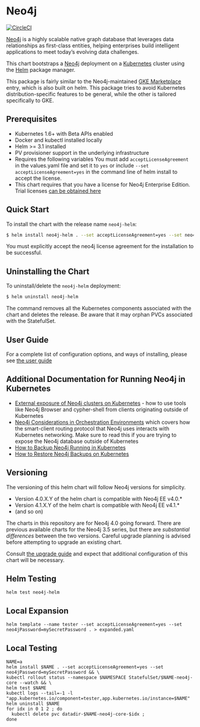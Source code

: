 # Neo4j

[![CircleCI](https://circleci.com/gh/neo4j-contrib/neo4j-helm.svg?style=svg)](https://circleci.com/gh/neo4j-contrib/neo4j-helm)

[Neo4j](https://neo4j.com/) is a highly scalable native graph database that
leverages data relationships as first-class entities, helping enterprises build
intelligent applications to meet today’s evolving data challenges.

This chart bootstraps a [Neo4j](https://github.com/neo4j/docker-neo4j)
deployment on a [Kubernetes](http://kubernetes.io) cluster using the
[Helm](https://helm.sh) package manager.

This package is fairly similar to the Neo4j-maintained [GKE Marketplace](https://github.com/neo-technology/neo4j-google-k8s-marketplace) 
entry, which is also built on helm.  This package tries to avoid Kubernetes distribution-specific features to be general, while the other
is tailored specifically to GKE.

## Prerequisites

* Kubernetes 1.6+ with Beta APIs enabled
* Docker and kubectl installed locally
* Helm >= 3.1 installed
* PV provisioner support in the underlying infrastructure
* Requires the following variables
  You must add `acceptLicenseAgreement` in the values.yaml file and set it to `yes` or include `--set acceptLicenseAgreement=yes` in the command line of helm install to accept the license.
* This chart requires that you have a license for Neo4j Enterprise Edition.  Trial licenses 
[can be obtained here](https://neo4j.com/lp/enterprise-cloud/?utm_content=kubernetes)

## Quick Start

To install the chart with the release name `neo4j-helm`:

```bash
$ helm install neo4j-helm . --set acceptLicenseAgreement=yes --set neo4jPassword=mySecretPassword
```

You must explicitly accept the neo4j license agreement for the installation to be successful.

## Uninstalling the Chart

To uninstall/delete the `neo4j-helm` deployment:

```bash
$ helm uninstall neo4j-helm
```

The command removes all the Kubernetes components associated with the chart and
deletes the release.  Be aware that it may orphan PVCs associated with the StatefulSet.

## User Guide

For a complete list of configuration options, and ways of installing, please see
[the user guide](user-guide/USER-GUIDE.md)

## Additional Documentation for Running Neo4j in Kubernetes

- [External exposure of Neo4j clusters on Kubernetes](external-exposure/EXTERNAL-EXPOSURE.md) - how to use
tools like Neo4j Browser and cypher-shell from clients originating outside of Kubernetes
- [Neo4j Considerations in Orchestration Environments](https://medium.com/neo4j/neo4j-considerations-in-orchestration-environments-584db747dca5) which covers
how the smart-client routing protocol that Neo4j uses interacts with Kubernetes networking.  Make sure to read this if you are trying to expose the Neo4j database outside
of Kubernetes
- [How to Backup Neo4j Running in Kubernetes](https://medium.com/neo4j/how-to-backup-neo4j-running-in-kubernetes-3697761f229a)
- [How to Restore Neo4j Backups on Kubernetes](https://medium.com/google-cloud/how-to-restore-neo4j-backups-on-kubernetes-and-gke-6841aa1e3961)

## Versioning

The versioning of this helm chart will follow Neo4j versions for simplicity.

* Version 4.0.X.Y of the helm chart is compatible with Neo4j EE v4.0.*
* Version 4.1.X.Y of the helm chart is compatible with Neo4j EE v4.1.*
* (and so on)

The charts in this repository are for Neo4j 4.0 going forward.  There are previous available charts
for the Neo4j 3.5 series, but there are *substantial differences* between the two versions.  Careful
upgrade planning is advised before attempting to upgrade an existing chart.

Consult [the upgrade guide](https://neo4j.com/docs/operations-manual/current/upgrade/) and
expect that additional configuration of this chart will be necessary.

## Helm Testing

```
helm test neo4j-helm
```

## Local Expansion

```
helm template --name tester --set acceptLicenseAgreement=yes --set neo4jPassword=mySecretPassword . > expanded.yaml
```

## Local Testing

```
NAME=a
helm install $NAME . --set acceptLicenseAgreement=yes --set neo4jPassword=mySecretPassword && \
kubectl rollout status --namespace $NAMESPACE StatefulSet/$NAME-neo4j-core --watch && \
helm test $NAME
kubectl logs --tail=-1 -l "app.kubernetes.io/component=tester,app.kubernetes.io/instance=$NAME"
helm uninstall $NAME
for idx in 0 1 2 ; do
  kubectl delete pvc datadir-$NAME-neo4j-core-$idx ;
done
```